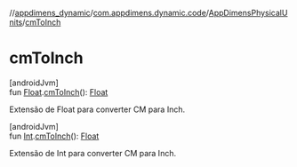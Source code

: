 //[appdimens_dynamic](../../../index.md)/[com.appdimens.dynamic.code](../index.md)/[AppDimensPhysicalUnits](index.md)/[cmToInch](cm-to-inch.md)

# cmToInch

[androidJvm]\
fun [Float](https://kotlinlang.org/api/core/kotlin-stdlib/kotlin/-float/index.html).[cmToInch](cm-to-inch.md)(): [Float](https://kotlinlang.org/api/core/kotlin-stdlib/kotlin/-float/index.html)

Extensão de Float para converter CM para Inch.

[androidJvm]\
fun [Int](https://kotlinlang.org/api/core/kotlin-stdlib/kotlin/-int/index.html).[cmToInch](cm-to-inch.md)(): [Float](https://kotlinlang.org/api/core/kotlin-stdlib/kotlin/-float/index.html)

Extensão de Int para converter CM para Inch.